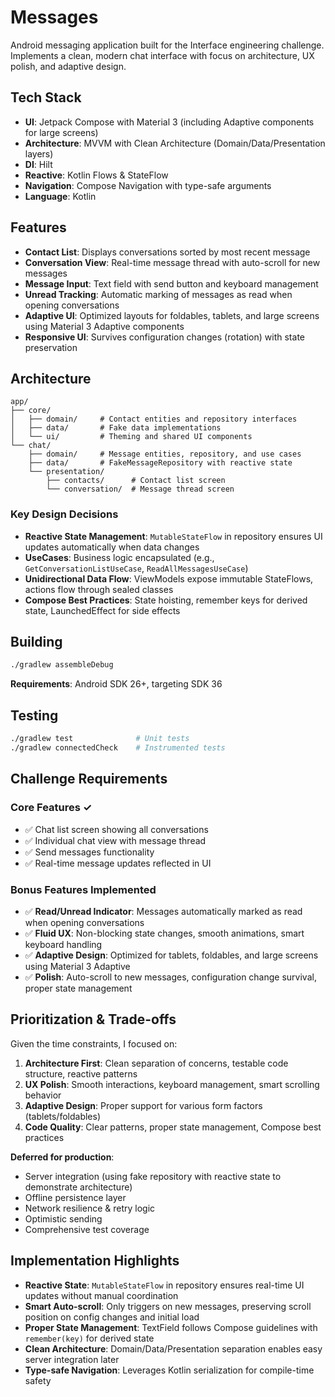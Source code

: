 # Messages

Android messaging application built for the Interface engineering challenge. Implements a clean, modern chat interface with focus on architecture, UX polish, and adaptive design.

## Tech Stack

- **UI**: Jetpack Compose with Material 3 (including Adaptive components for large screens)
- **Architecture**: MVVM with Clean Architecture (Domain/Data/Presentation layers)
- **DI**: Hilt
- **Reactive**: Kotlin Flows & StateFlow
- **Navigation**: Compose Navigation with type-safe arguments
- **Language**: Kotlin

## Features

- **Contact List**: Displays conversations sorted by most recent message
- **Conversation View**: Real-time message thread with auto-scroll for new messages
- **Message Input**: Text field with send button and keyboard management
- **Unread Tracking**: Automatic marking of messages as read when opening conversations
- **Adaptive UI**: Optimized layouts for foldables, tablets, and large screens using Material 3 Adaptive components
- **Responsive UI**: Survives configuration changes (rotation) with state preservation

## Architecture

```
app/
├── core/
│   ├── domain/     # Contact entities and repository interfaces
│   ├── data/       # Fake data implementations
│   └── ui/         # Theming and shared UI components
└── chat/
    ├── domain/     # Message entities, repository, and use cases
    ├── data/       # FakeMessageRepository with reactive state
    └── presentation/
        ├── contacts/      # Contact list screen
        └── conversation/  # Message thread screen
```

### Key Design Decisions

- **Reactive State Management**: `MutableStateFlow` in repository ensures UI updates automatically when data changes
- **UseCases**: Business logic encapsulated (e.g., `GetConversationListUseCase`, `ReadAllMessagesUseCase`)
- **Unidirectional Data Flow**: ViewModels expose immutable StateFlows, actions flow through sealed classes
- **Compose Best Practices**: State hoisting, remember keys for derived state, LaunchedEffect for side effects

## Building

```bash
./gradlew assembleDebug
```

**Requirements**: Android SDK 26+, targeting SDK 36

## Testing

```bash
./gradlew test              # Unit tests
./gradlew connectedCheck    # Instrumented tests
```

## Challenge Requirements

### Core Features ✓
- ✅ Chat list screen showing all conversations
- ✅ Individual chat view with message thread
- ✅ Send messages functionality
- ✅ Real-time message updates reflected in UI

### Bonus Features Implemented
- ✅ **Read/Unread Indicator**: Messages automatically marked as read when opening conversations
- ✅ **Fluid UX**: Non-blocking state changes, smooth animations, smart keyboard handling
- ✅ **Adaptive Design**: Optimized for tablets, foldables, and large screens using Material 3 Adaptive
- ✅ **Polish**: Auto-scroll to new messages, configuration change survival, proper state management

## Prioritization & Trade-offs

Given the time constraints, I focused on:

1. **Architecture First**: Clean separation of concerns, testable code structure, reactive patterns
2. **UX Polish**: Smooth interactions, keyboard management, smart scrolling behavior
3. **Adaptive Design**: Proper support for various form factors (tablets/foldables)
4. **Code Quality**: Clear patterns, proper state management, Compose best practices

**Deferred for production**:
- Server integration (using fake repository with reactive state to demonstrate architecture)
- Offline persistence layer
- Network resilience & retry logic
- Optimistic sending
- Comprehensive test coverage

## Implementation Highlights

- **Reactive State**: `MutableStateFlow` in repository ensures real-time UI updates without manual coordination
- **Smart Auto-scroll**: Only triggers on new messages, preserving scroll position on config changes and initial load
- **Proper State Management**: TextField follows Compose guidelines with `remember(key)` for derived state
- **Clean Architecture**: Domain/Data/Presentation separation enables easy server integration later
- **Type-safe Navigation**: Leverages Kotlin serialization for compile-time safety
